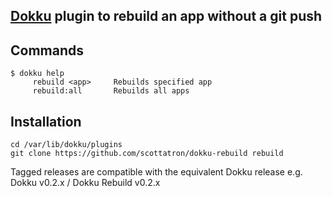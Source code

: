 ## [Dokku](https://github.com/progrium/dokku) plugin to rebuild an app without a git push

Commands
--------
```
$ dokku help
     rebuild <app>     Rebuilds specified app
     rebuild:all       Rebuilds all apps
```

Installation
------------
```
cd /var/lib/dokku/plugins
git clone https://github.com/scottatron/dokku-rebuild rebuild
```

Tagged releases are compatible with the equivalent Dokku release e.g. Dokku v0.2.x / Dokku Rebuild v0.2.x
